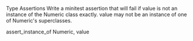 Type Assertions
Write a minitest assertion that will fail if value is not an instance of the Numeric class exactly. value may not be an instance of one of Numeric's superclasses.

assert_instance_of Numeric, value
